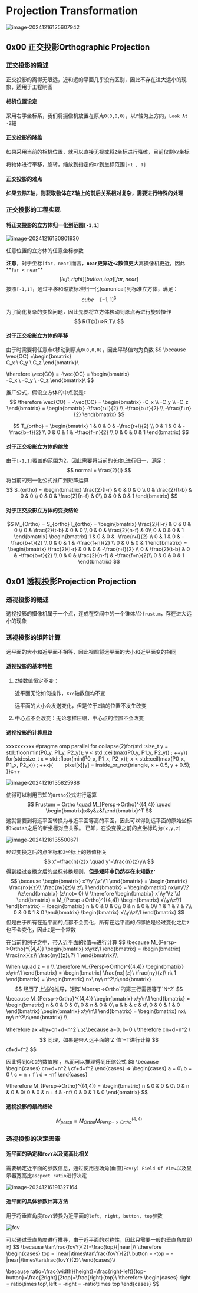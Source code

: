 # Projection Transformation

![image-20241216125607942](./assets/image-20241216125607942.png)



## 0x00 正交投影Orthographic Projection

### 正交投影的简述

正交投影的离得无限远，近和远的平面几乎没有区别，因此不存在进大远小的现象，适用于工程制图

#### 相机位置设定

采用右手坐标系，我们将摄像机放置在原点`O(0,0,0)`，以`Y`轴为上方向，`Look At -Z`轴

#### 正交投影的降维

如果采用当前的相机位置，就可以直接无视或将`Z`坐标进行降维，目前仅剩`XY`坐标

将物体进行平移，旋转，缩放到指定的`XY`到坐标范围`[-1 , 1]`

#### **正交投影的难点**

**如果去除Z轴，则获取物体在Z轴上的前后关系相对复杂，需要进行特殊的处理**



### 正交投影的工程实现

#### 将正交投影的立方体归一化到范围`[-1,1]`

![image-20241216130801930](./assets/image-20241216130801930.png)

任意位置的立方体的任意坐标参数

**注意**，对于坐标`[far, near]`而言，**`near`更靠近`+Z`数值更大**离摄像机更近，因此**`far < near`**
$$
[left, right][button, top][far, near]
$$
按照`[-1,1]`，通过平移和缩放标准归一化(canonical)到标准立方体，满足：
$$
cube \quad [-1,1]^3
$$

为了简化复杂的变换问题，因此先要将立方体移动到原点再进行旋转操作
$$
R(T(x))=>R.T\\
$$



#### 对于正交投影立方体的平移

由于时需要将任意点`C`移动到原点`O(0,0,0)`，因此平移值均为负数
$$
\because
\vec{OC} =\begin{bmatrix}  
C_x \\
C_y \\
C_z 
\end{bmatrix}\\

\therefore 
\vec{CO} = -\vec{OC} = \begin{bmatrix}  
-C_x \\
-C_y \\
-C_z 
\end{bmatrix}\\
$$

推广公式，假设立方体的中点就是`C`
$$
\therefore 
\vec{CO} = -\vec{OC} = \begin{bmatrix}  
-C_x \\
-C_y \\
-C_z 
\end{bmatrix} =  \begin{bmatrix}  
-\frac{r+l}{2} \\
-\frac{b+t}{2} \\
-\frac{f+n}{2} 
\end{bmatrix}
$$

$$
T_{ortho} = 
\begin{bmatrix}  
1 & 0 & 0 & -\frac{r+l}{2} \\
0 & 1 & 0 & -\frac{b+t}{2} \\
0 & 0 & 1 & -\frac{f+n}{2} \\
0 & 0 & 0 & 1
\end{bmatrix}
$$

#### 对于正交投影立方体的缩放

由于`[-1,1]`覆盖的范围为2，因此需要将当前的长度`L`进行归一，满足：
$$
normal = \frac{2}{l}
$$
将当前的归一化公式推广到矩阵运算
$$
S_{ortho} = 
\begin{bmatrix}  
\frac{2}{l-r} & 0 & 0 & 0 \\
0 & \frac{2}{t-b} & 0 & 0 \\
0 & 0 & \frac{2}{n-f} & 0\\
0 & 0 & 0 & 1
\end{bmatrix}
$$

#### 对于正交投影立方体的变换结论

$$
M_{Ortho} = S_{ortho}T_{ortho} = 
\begin{bmatrix}  
\frac{2}{l-r} & 0 & 0 & 0 \\
0 & \frac{2}{t-b} & 0 & 0 \\
0 & 0 & \frac{2}{n-f} & 0\\
0 & 0 & 0 & 1
\end{bmatrix}
\begin{bmatrix}  
1 & 0 & 0 & -\frac{r+l}{2} \\
0 & 1 & 0 & -\frac{b+t}{2} \\
0 & 0 & 1 & -\frac{f+n}{2} \\
0 & 0 & 0 & 1
\end{bmatrix} 
= \begin{bmatrix}  
\frac{2}{l-r} & 0 & 0 & -\frac{r+l}{2} \\
0 & \frac{2}{t-b} & 0 & -\frac{b+t}{2} \\
0 & 0 & \frac{2}{n-f} & -\frac{f+n}{2}\\
0 & 0 & 0 & 1
\end{bmatrix}
$$





## 0x01 透视投影Projection Projection

### 透视投影的概述

透视投影的摄像机属于一个点，连成在空间中的一个锥体/台`frustum`，存在进大远小的现象

### 透视投影的矩阵计算

远平面的大小和近平面不相等，因此视图将远平面的大小和近平面变的相同

#### 透视投影的基本特性

1. `Z`轴数值恒定不变：

   近平面无论如何操作，`XYZ`轴数值均不变

   远平面的大小会发送变化，但是位于`Z`轴的位置不发生改变

   

2. 中心点不会改变：无论怎样压缩，中心点的位置不会改变



#### 透视投影的计算思路

xxxxxxxxxx #pragma omp parallel for collapse(2)for(std::size_t y = std::floor(min(P0_y, P1_y, P2_y)); y < std::ceil(max(P0_y, P1_y, P2_y)) ; ++y){    for(std::size_t x = std::floor(min(P0_x, P1_x, P2_x)); x < std::ceil(max(P0_x, P1_x, P2_x)) ; ++x){        pixel[x][y] = inside_or_not(triangle, x + 0.5, y + 0.5);    }}c++

![image-20241216135825988](./assets/image-20241216135825988.png)

使得可以利用已知的`Ortho`公式进行运算
$$
Frustum = Ortho \quad M_{Persp->Ortho}^{(4,4)}  \quad \begin{bmatrix}x&y&z&1\end{bmatrix}^T
$$
这就需要到将远平面转换为与近平面等高的平面，因此可以得到远平面的原始坐标和`Squish`之后的新坐标对应关系。 已知，在没变换之前的点坐标均为`(x,y,z)`

![image-20241216135500671](./assets/image-20241216135500671.png)

经过变换之后的点坐标和`Z`坐标上的数值相关
$$
x'=\frac{n}{z}x \quad y'=\frac{n}{z}y\\
$$
得到经过变换之后的坐标转换规则，**但是矩阵中仍然存在未知数`Z'`**
$$
\because
\begin{bmatrix} x'\\y'\\z'\\1 \end{bmatrix} = 
\begin{bmatrix} 
\frac{nx}{z}\\
\frac{ny}{z}\\
z\\
1
\end{bmatrix} = 
\begin{bmatrix} nx\\ny\\?\\z\end{bmatrix} (z\not= 0) \\
\therefore
\begin{bmatrix} x'\\y'\\z'\\1 \end{bmatrix} = 
M_{Persp->Ortho}^{(4,4)} \begin{bmatrix} x\\y\\z\\1 \end{bmatrix}  = 
\begin{bmatrix} 
n & 0 & 0 & 0\\
0 & n & 0 & 0\\
? & ? & ? & ?\\
0 & 0 & 1 & 0 
\end{bmatrix}
 \begin{bmatrix} x\\y\\z\\1 \end{bmatrix}
$$
但是由于所有在近平面的点都不会变化，所有在远平面的点哪怕是经过变化之后`Z`也不会变化，因此`Z`是一个常数

在当前的例子之中，带入近平面的`Z`值`=n`进行计算
$$
\because
M_{Persp->Ortho}^{(4,4)} \begin{bmatrix} x\\y\\z\\1 \end{bmatrix} = 
\begin{bmatrix} 
\frac{nx}{z}\\
\frac{ny}{z}\\
?\\
1
\end{bmatrix}\\\\

When \quad z = n \\\\
\therefore
M_{Persp->Ortho}^{(4,4)} \begin{bmatrix} x\\y\\n\\1 \end{bmatrix} = 
\begin{bmatrix} 
\frac{nx}{z}\\
\frac{ny}{z}\\
n\\
1
\end{bmatrix} 
= \begin{bmatrix} nx\\ ny\\ n^2\\n\end{bmatrix}
$$
经历了上述的推导，矩阵`Mpersp->Ortho`的第三行需要等于`N^2`
$$
\because
M_{Persp->Ortho}^{(4,4)} \begin{bmatrix} x\\y\\n\\1 \end{bmatrix}  = 
\begin{bmatrix} 
n & 0 & 0 & 0\\
0 & n & 0 & 0\\
a & b & c & d\\
0 & 0 & 1 & 0 
\end{bmatrix}
\begin{bmatrix} x\\y\\n\\1 \end{bmatrix} 
= \begin{bmatrix} nx\\ ny\\ n^2\\n\end{bmatrix} \\\\

\therefore
ax +by+cn+d=n^2 \\
又\because a=0, b=0 \\
\therefore
cn+d=n^2 \\
$$
同理，如果是带入远平面的`Z`值`=f`进行计算
$$
cf+d=f^2
$$

因此得到`C`和`D`的数值解 ，从而可以推理得到压缩公式
$$
\because
\begin{cases}
cn+d=n^2 \\
cf+d=f^2
\end{cases} =>
\begin{cases}
a = 0\\
b = 0 \\
c = n + f \\
d = -nf
\end{cases} 

\\\therefore 
M_{Persp->Ortho}^{(4,4)}  = 
\begin{bmatrix} 
n & 0 & 0 & 0\\
0 & n & 0 & 0\\
0 & 0 & n + f & -nf\\
0 & 0 & 1 & 0 
\end{bmatrix}
$$


#### 透视投影的最终结论

$$
M_{persp}=M_{Ortho}  M_{Persp->Ortho}^{(4,4)}
$$



### 透视投影的决定因素

#### 近平面的确定和`FovY`以及宽高比相关

需要确定近平面的参数信息，通过使用视场角(垂直)`Fov(y) Field Of View`以及显示器宽高比`ascpect ratio`进行决定

![image-20241216191327164](./assets/image-20241216191327164.png)



#### 近平面的具体参数计算方法

用于将垂直角度`FovY`转换为近平面的`left, right, button, top`参数

![fov](./assets/fov.png)

可以通过垂直角度进行推导，由于近平面的对称性，因此只需要一般的垂直角度即可
$$
\because
\tan\frac{fovY}{2}=\frac{top}{|near|}\\
\therefore
\begin{cases} 
top = |near|\times\tan\frac{fovY}{2}\\
button = -top = - |near|\times\tan\frac{fovY}{2}\\
\end{cases}\\\\

\because
ratio=\frac{width}{height}=\frac{right-left}{top-button}=\frac{2right}{2top}=\frac{right}{top}\\
\therefore
\begin{cases} 
right = ratio\times top\\
left = -right =  -ratio\times top
\end{cases}
$$
